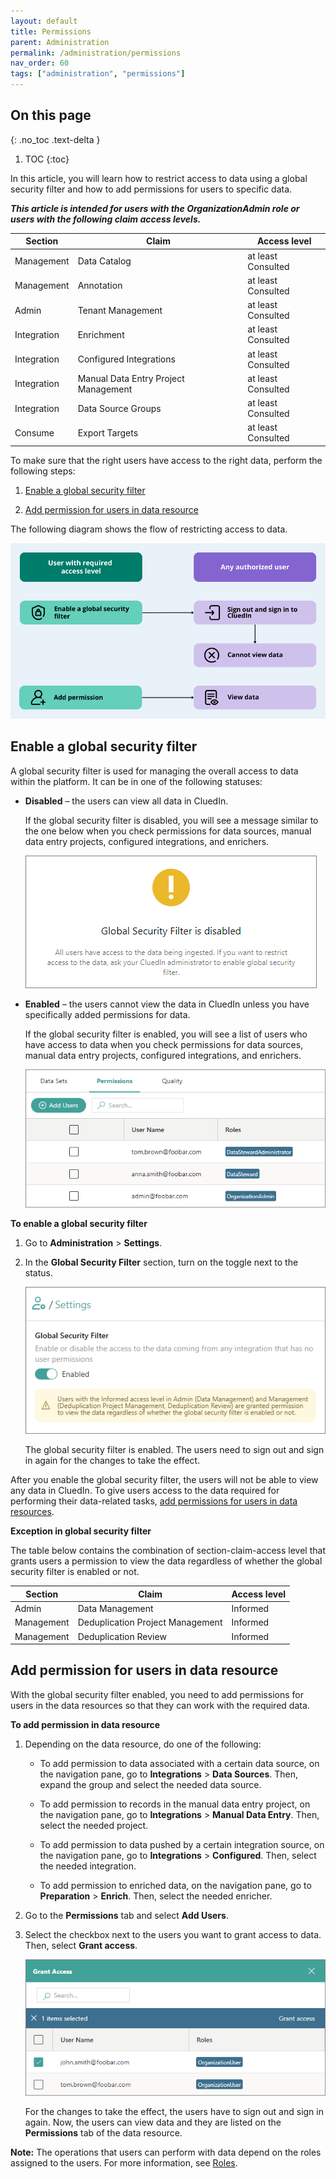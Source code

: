 ```yaml
---
layout: default
title: Permissions
parent: Administration
permalink: /administration/permissions
nav_order: 60
tags: ["administration", "permissions"]
---
```

## On this page
{: .no_toc .text-delta }
1. TOC
{:toc}

In this article, you will learn how to restrict access to data using a global security filter and how to add permissions for users to specific data.

**_This article is intended for users with the OrganizationAdmin role or users with the following claim access levels._**

| Section | Claim | Access level |
|--|--|--|
| Management | Data Catalog | at least Consulted |
| Management | Annotation | at least Consulted |
| Admin | Tenant Management | at least Consulted |
| Integration | Enrichment | at least Consulted |
| Integration | Configured Integrations | at least Consulted |
| Integration | Manual Data Entry Project Management | at least Consulted |
| Integration | Data Source Groups | at least Consulted |
| Consume | Export Targets | at least Consulted |

To make sure that the right users have access to the right data, perform the following steps:

1. [Enable a global security filter](#enable-a-global-security-filter)

2. [Add permission for users in data resource](#add-users-to-data-sources)

The following diagram shows the flow of restricting access to data.

![restrict-access-2.png](../../assets/images/administration/permissions/restrict-access-2.png)

## Enable a global security filter

A global security filter is used for managing the overall access to data within the platform. It can be in one of the following statuses:

- **Disabled** – the users can view all data in CluedIn.

    If the global security filter is disabled, you will see a message similar to the one below when you check permissions for data sources, manual data entry projects, configured integrations, and enrichers.

    ![global-security-filter-disabled.png](../../assets/images/administration/permissions/global-security-filter-disabled.png)

- **Enabled** – the users cannot view the data in CluedIn unless you have specifically added permissions for data.

    If the global security filter is enabled, you will see a list of users who have access to data when you check permissions for data sources, manual data entry projects, configured integrations, and enrichers.

    ![global-security-filter-enabled.png](../../assets/images/administration/permissions/global-security-filter-enabled.png)

**To enable a global security filter**

1. Go to **Administration** > **Settings**.

1. In the **Global Security Filter** section, turn on the toggle next to the status.

     ![restrict-access-1.png](../../assets/images/administration/permissions/restrict-access-1.png)

    The global security filter is enabled. The users need to sign out and sign in again for the changes to take the effect.

After you enable the global security filter, the users will not be able to view any data in CluedIn. To give users access to the data required for performing their data-related tasks, [add permissions for users in data resources](#add-permission-for-users-in-data-resource).

**Exception in global security filter**

The table below contains the combination of section-claim-access level that grants users a permission to view the data regardless of whether the global security filter is enabled or not.

| Section | Claim | Access level |
|--|--|--|
| Admin | Data Management | Informed |
| Management | Deduplication Project Management | Informed |
| Management | Deduplication Review | Informed |

## Add permission for users in data resource

With the global security filter enabled, you need to add permissions for users in the data resources so that they can work with the required data.

**To add permission in data resource**

1. Depending on the data resource, do one of the following:

    - To add permission to data associated with a certain data source, on the navigation pane, go to **Integrations** > **Data Sources**. Then, expand the group and select the needed data source.

    - To add permission to records in the manual data entry project, on the navigation pane, go to **Integrations** > **Manual Data Entry**. Then, select the needed project.

    - To add permission to data pushed by a certain integration source, on the navigation pane, go to **Integrations** > **Configured**. Then, select the needed integration.

    - To add permission to enriched data, on the navigation pane, go to **Preparation** > **Enrich**. Then, select the needed enricher.

1. Go to the **Permissions** tab and select **Add Users**.

1. Select the checkbox next to the users you want to grant access to data. Then, select **Grant access**.

    ![grant-access-1.png](../../assets/images/administration/permissions/grant-access-1.png)

    For the changes to take the effect, the users have to sign out and sign in again. Now, the users can view data and they are listed on the **Permissions** tab of the data resource.

**Note:** The operations that users can perform with data depend on the roles assigned to the users. For more information, see [Roles](/administration/roles).